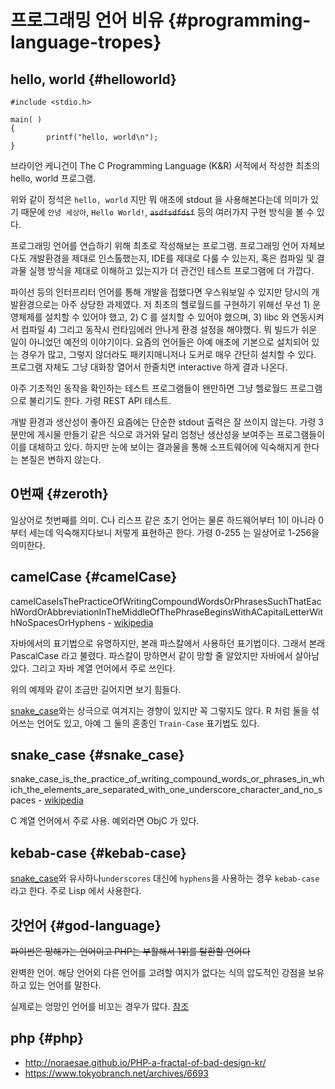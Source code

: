 # 프로그래밍 언어 비유 {#programming-language-tropes}

## hello, world {#helloworld}

```
#include <stdio.h>

main( )
{
        printf("hello, world\n");
}
```

브라이언 케니건이 The C Programming Language (K&R) 서적에서 작성한 최초의 hello, world 프로그램.

위와 같이 정석은 `hello, world` 지만 뭐 애초에 stdout 을 사용해본다는데 의미가 있기 때문에 `안녕 세상아`, `Hello World!`, ~~`asdfsdfdsf`~~ 등의 여러가지 구현 방식을 볼 수 있다.

프로그래밍 언어를 연습하기 위해 최초로 작성해보는 프로그램. 프로그래밍 언어 자체보다도 개발환경을 제대로 인스톨했는지, IDE를 제대로 다룰 수 있는지, 혹은 컴파일 및 결과물 실행 방식을 제대로 이해하고 있는지가 더 관건인 테스트 프로그램에 더 가깝다.

파이선 등의 인터프리터 언어를 통해 개발을 접했다면 우스워보일 수 있지만 당시의 개발환경으로는 아주 상당한 과제였다. 저 최초의 헬로월드를 구현하기 위해선 우선 1) 운영체제를 설치할 수 있어야 했고, 2) C 를 설치할 수 있어야 했으며, 3) libc 와 연동시켜서 컴파일 4) 그리고 동작시 런타임에러 안나게 환경 설정을 해야했다. 뭐 빌드가 쉬운 일이 아니었던 예전의 이야기이다. 요즘의 언어들은 아예 애초에 기본으로 설치되어 있는 경우가 많고, 그렇지 않더라도 패키지매니저나 도커로 매우 간단히 설치할 수 있다. 프로그램 자체도 그냥 대화창 열어서 한줄치면 interactive 하게 결과 나온다.

아주 기초적인 동작을 확인하는 테스트 프로그램들이 왠만하면 그냥 헬로월드 프로그램으로 불리기도 한다. 가령 REST API 테스트.

개발 환경과 생산성이 좋아진 요즘에는 단순한 stdout 출력은 잘 쓰이지 않는다. 가령 3분만에 게시물 만들기 같은 식으로 과거와 달리 엄청난 생산성을 보여주는 프로그램들이 이를 대체하고 있다. 하지만 눈에 보이는 결과물을 통해 소프트웨어에 익숙해지게 한다는 본질은 변하지 않는다.

## 0번째 {#zeroth}
일상어로 첫번째를 의미. C나 리스프 같은 초기 언어는 물론 하드웨어부터 1이 아니라 0부터 세는데 익숙해지다보니 저렇게 표현하곤 한다. 가령 0-255 는 일상어로 1-256을 의미한다.

## camelCase {#camelCase}
camelCaseIsThePracticeOfWritingCompoundWordsOrPhrasesSuchThatEachWordOrAbbreviationInTheMiddleOfThePhraseBeginsWithACapitalLetterWithNoSpacesOrHyphens - [wikipedia](https://en.wikipedia.org/wiki/Camel_case)

자바에서의 표기법으로 유명하지만, 본래 파스칼에서 사용하던 표기법이다. 그래서 본래 PascalCase 라고 불렸다. 파스칼이 망하면서 같이 망할 줄 알았지만 자바에서 살아남았다. 그리고 자바 계열 언어에서 주로 쓰인다.

위의 예제와 같이 조금만 길어지면 보기 힘들다.

[snake_case](#snake_case)와는 상극으로 여겨지는 경향이 있지만 꼭 그렇지도 않다. R 처럼  둘을 섞어쓰는 언어도 있고, 아예 그 둘의 혼종인 `Train-Case` 표기법도 있다.

## snake_case {#snake_case}
snake_case_is_the_practice_of_writing_compound_words_or_phrases_in_which_the_elements_are_separated_with_one_underscore_character_and_no_spaces - [wikipedia](https://en.wikipedia.org/wiki/Snake_case)

C 계열 언어에서 주로 사용. 예외라면 ObjC 가 있다.

## kebab-case {#kebab-case}
[snake_case](#snake_case)와 유사하나`underscores` 대신에 `hyphens`을 사용하는 경우 `kebab-case` 라고 한다. 주로 Lisp 에서 사용한다.

## 갓언어 {#god-language}
~~파이썬은 망해가는 언어이고 PHP는 부활해서 1위를 탈환할 언어다~~

완벽한 언어. 해당 언어외 다른 언어를 고려할 여지가 없다는 식의 압도적인 강점을 보유하고 있는 언어를 말한다.

실제로는 엉망인 언어를 비꼬는 경우가 많다. [참조](https://www.google.se/url?sa=t&rct=j&q=&esrc=s&source=web&cd=1&cad=rja&uact=8&ved=0ahUKEwiD4PSJtcHQAhXMB8AKHSKmCgkQFggcMAA&url=https%3A%2F%2Ftwitter.com%2Fi%2Fmoments%2F788997459406000129&usg=AFQjCNGGG5if_BDRhoGbbmlCGb1-9NcXSQ)

## php {#php}

* http://noraesae.github.io/PHP-a-fractal-of-bad-design-kr/
* https://www.tokyobranch.net/archives/6693
